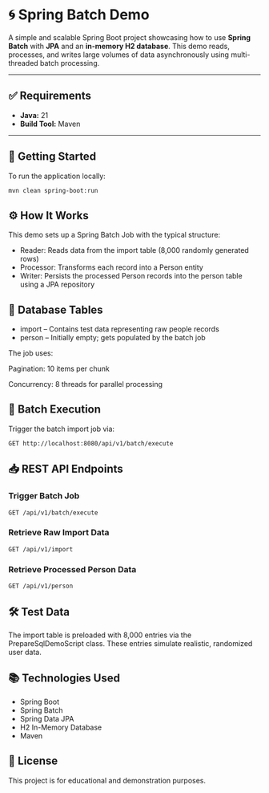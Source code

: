 # 🌀 Spring Batch Demo

A simple and scalable Spring Boot project showcasing how to use **Spring Batch** with **JPA** and an **in-memory H2 database**. This demo reads, processes, and writes large volumes of data asynchronously using multi-threaded batch processing.

---

## ✅ Requirements

- **Java:** 21
- **Build Tool:** Maven

---

## 🚀 Getting Started

To run the application locally:

```bash
mvn clean spring-boot:run
``` 
## ⚙ How It Works
This demo sets up a Spring Batch Job with the typical structure:

* Reader: Reads data from the import table (8,000 randomly generated rows)
* Processor: Transforms each record into a Person entity
* Writer: Persists the processed Person records into the person table using a JPA repository

## 👥 Database Tables
* import – Contains test data representing raw people records
* person – Initially empty; gets populated by the batch job

The job uses:

Pagination: 10 items per chunk

Concurrency: 8 threads for parallel processing

## 🔁 Batch Execution
Trigger the batch import job via:

```
GET http://localhost:8080/api/v1/batch/execute
```

## 📥 REST API Endpoints
### Trigger Batch Job

```http
GET /api/v1/batch/execute
```

### Retrieve Raw Import Data
```http 
GET /api/v1/import
```

### Retrieve Processed Person Data
```http 
GET /api/v1/person
```

## 🛠 Test Data
The import table is preloaded with 8,000 entries via the PrepareSqlDemoScript class. These entries simulate realistic, randomized user data.

## 📚 Technologies Used
* Spring Boot
* Spring Batch
* Spring Data JPA
* H2 In-Memory Database
* Maven

## 📝 License
This project is for educational and demonstration purposes.

